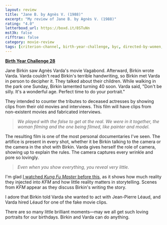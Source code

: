 ```yaml
---
layout: review
title: "Jane B. by Agnès V. (1988)"
excerpt: "My review of Jane B. by Agnès V. (1988)"
rating: "4.0"
letterboxd_url: https://boxd.it/8STuNn
mst3k: false
rifftrax: false
category: movie-review
tags: [criterion-channel, birth-year-challenge, byc, directed-by-women, written-by-women, edited-by-women, criterion]
---
```


<b><a href="https://boxd.it/sWI7Y" target="_blank" rel="noopener">Birth Year Challenge 28</a></b>

Jane Birkin saw Agnès Varda's movie Vagabond. Afterward, Birkin wrote Varda. Varda couldn't read Birkin's terrible handwriting, so Birkin met Varda in person to decipher it. They talked about their children. While walking in the park one Sunday, Birkin lamented turning 40 soon. Varda said, "Don't be silly. It's a wonderful age. Perfect time to do your portrait."

They intended to counter the tributes to deceased actresses by showing clips from their old movies and interviews. This film will have clips from non-existent movies and fabricated interviews.

<blockquote><i>We played with the false to get at the real. We were in it together, the woman filming and the one being filmed, like painter and model.</i></blockquote>

The resulting film is one of the most personal documentaries I've seen. The artifice is present in every shot, whether it be Birkin talking to the camera or the camera in the shot with Birkin. Varda gives herself the role of camera, showing up to explain the rules. The camera captures every wrinkle and pore so lovingly.

<blockquote><i>Even when you show everything, you reveal very little.</i></blockquote>

I'm glad <a href="https://boxd.it/8KRpPn" target="_blank" rel="noopener">I watched <i>Kung Fu Master</i> before this</a>, as it shows how much reality they injected into <i>KFM</i> and how little reality matters in storytelling. Scenes from <i>KFM</i> appear as they discuss Birkin's writing the story.

I adore that Birkin told Varda she wanted to act with Jean-Pierre Léaud, and Varda hired Léaud for one of the fake movie clips.

There are so many little brilliant moments—may we all get such loving portraits for our birthdays. Birkin and Varda can do anything.

